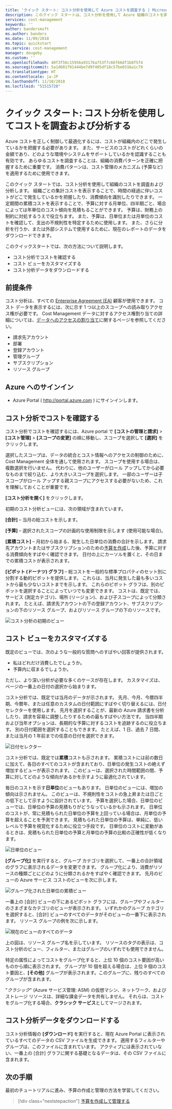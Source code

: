 ```yaml
---
title: 'クイック スタート: コスト分析を使用して Azure コストを調査する | Microsoft Docs'
description: このクイック スタートは、コスト分析を使用して Azure 組織のコストを調査および分析するために役立ちます。
services: cost-management
keywords: ''
author: bandersmsft
ms.author: banders
ms.date: 11/09/2018
ms.topic: quickstart
ms.service: cost-management
manager: dougeby
ms.custom: ''
ms.openlocfilehash: 40f3f56c15956a93176a753f7c66f66df1b8f5f4
ms.sourcegitcommit: 5a1d601f01444be7d9f405df18c57be0316a1c79
ms.translationtype: HT
ms.contentlocale: ja-JP
ms.lasthandoff: 11/10/2018
ms.locfileid: "51515728"
---
```

# <a name="quickstart-explore-and-analyze-costs-with-cost-analysis"></a>クイック スタート: コスト分析を使用してコストを調査および分析する

Azure コストを正しく制御して最適化するには、コストが組織内のどこで発生しているかを把握する必要があります。 また、サービスのコストがどれくらいの金額であり、どのような環境やシステムをサポートしているかを認識することも有効です。 あらゆるコストを調査することは、組織の消費パターンを正確に把握するために重要です。 消費パターンは、コスト管理のメカニズム (予算など) を適用するために使用できます。

このクイック スタートでは、コスト分析を使用して組織のコストを調査および分析します。 組織ごとの集計コストを表示することで、時間の経過に伴いコストがどこで発生しているかを把握したり、消費傾向を識別したりできます。 一定期間の累積コストを表示することで、予算に対する月単位、四半期ごと、場合によっては年単位のコスト傾向を見積もることができます。 予算は、財務上の制約に対処するうえで役立ちます。 また、予算は、日単位または月単位のコストを確認して、支出の不規則性を特定するために使用します。 また、さらに分析を行うか、または外部システムで使用するために、現在のレポートのデータをダウンロードできます。

このクイックスタートでは、次の方法について説明します。

- コスト分析でコストを確認する
- コスト ビューをカスタマイズする
- コスト分析データをダウンロードする


## <a name="prerequisites"></a>前提条件

コスト分析は、すべての [Enterprise Agreement (EA)](https://azure.microsoft.com/pricing/enterprise-agreement/) 顧客が使用できます。 コスト データを表示するには、次に示す 1 つ以上のスコープへの読み取りアクセス権が必要です。 Cost Management データに対するアクセス権割り当ての詳細については、[データへのアクセスの割り当て](assign-access-acm-data.md)に関するページを参照してください。

- 請求先アカウント
- 部署
- 登録アカウント
- 管理グループ
- サブスクリプション
- リソース グループ

## <a name="sign-in-to-azure"></a>Azure へのサインイン

- Azure Portal ( http://portal.azure.com ) にサインインします。

## <a name="review-costs-in-cost-analysis"></a>コスト分析でコストを確認する

コスト分析でコストを確認するには、Azure portal で **[コストの管理と請求]** &gt; **[コスト管理]** &gt; **[スコープの変更]** の順に移動し、スコープを選択して **[選択]** をクリックします。

選択したスコープは、データの統合とコスト情報へのアクセスの制御のために、Cost Management 全体を通して使用されます。 スコープを使用する場合は、複数選択を行いません。 代わりに、他のユーザーがロール アップしてから必要なものまで絞り込む、より大きいスコープを選択します。 一部のユーザーは子スコープがロール アップする親スコープにアクセスする必要がないため、これを理解しておくことが重要です。

**[コスト分析を開く]** をクリックします。

初期のコスト分析ビューには、次の領域が含まれています。

**[合計]** – 当月の総コストを示します。

**[予算]** – 選択されたスコープの計画的な使用制限を示します (使用可能な場合)。

**[累積コスト]** – 月初から始まる、発生した日単位の消費の合計を示します。 請求先アカウントまたはサブスクリプションのための[予算を作成](tutorial-acm-create-budgets.md)した後、予算に対する消費傾向をすばやく確認できます。 日付の上にカーソルを置くと、その日までの累積コストが表示されます。

**[ピボット (ドーナツ) グラフ]** – 総コストを一般的な標準プロパティのセット別に分割する動的ピボットを提供します。 これらは、当月に発生した最も多いコストから最も少ないコストまでを示します。 これらのピボット グラフは、別のピボットを選択することによっていつでも変更できます。 コストは、既定では、サービス (測定カテゴリ)、場所 (リージョン)、および子スコープによって分類されます。 たとえば、請求先アカウントの下の登録アカウント、サブスクリプションの下のリソース グループ、およびリソース グループの下のリソースです。

![コスト分析の初期のビュー](./media/quick-acm-cost-analysis/cost-analysis-01.png)

## <a name="customize-cost-views"></a>コスト ビューをカスタマイズする

既定のビューでは、次のような一般的な質問へのすばやい回答が提供されます。

- 私はどれだけ消費したでしょうか。
- 予算内に収まるでしょうか。

ただし、より深い分析が必要な多くのケースが存在します。 カスタマイズは、ページの一番上の日付の選択から始まります。

コスト分析では、既定では当月のデータが示されます。 先月、今月、今暦四半期、今暦年、または任意のカスタムの日付範囲にすばやく切り替えるには、日付セレクターを使用します。 先月を選択することが、最新の Azure 請求書を分析したり、請求を容易に調整したりするための最もすばやい方法です。 当四半期および当年オプションは、長期的な予算に対するコストを追跡するのに役立ちます。 別の日付範囲を選択することもできます。 たとえば、1 日、過去 7 日間、または当月の 1 年前までの任意の日付を選択できます。

![日付セレクター](./media/quick-acm-cost-analysis/date-selector.png)

コスト分析では、既定では**累積**コストも示されます。 累積コストには前の数日に加えて、各日のすべてのコストが含まれており、日単位の発生コストの絶えず増加するビューが表示されます。 このビューは、選択された時間範囲の間、予算に対してどのような傾向があるかを示すように最適化されています。

毎日のコストを示す**日単位**のビューもあります。 日単位のビューには、増加の傾向は示されません。 このビューは、不規則性をコストの急上昇または日ごとの低下として示すように設計されています。 予算を選択した場合、日単位のビューでは、日単位の予算の見積もりがどうなっているかも示されます。 日単位のコストが、常に見積もられた日単位の予算を上回っている場合は、月単位の予算を超えることを予測できます。 見積もられた日単位の予算は、単純に、低いレベルで予算を視覚化するために役立つ手段です。 日単位のコストに変動があるときは、見積もられた日単位の予算と月単位の予算の比較の正確性が低くなります。

![日単位のビュー](./media/quick-acm-cost-analysis/daily-view.png)

**[グループ化]** を実行すると、グループ カテゴリを選択して、一番上の合計領域のグラフに表示されるデータを変更できます。 グループ化により、消費がリソースの種類ごとにどのように分類されるかをすばやく確認できます。 先月のビューの Azure サービス コストのビューを次に示します。

![グループ化された日単位の累積ビュー](./media/quick-acm-cost-analysis/grouped-daily-accum-view.png)

一番上の [合計] ビューの下にあるピボット グラフには、グループやフィルターのさまざまなカテゴリのビューが表示されます。 いずれかのグループ カテゴリを選択すると、[合計] ビューのすべてのデータがそのビューの一番下に表示されます。 リソース グループの例を次に示します。

![現在のビューのすべてのデータ](./media/quick-acm-cost-analysis/full-data-set.png)

上の図は、リソース グループ名を示しています。 リソースのタグの表示は、コスト分析のビュー、フィルター、またはグループのいずれでも使用できません。

特定の属性によってコストをグループ化すると、上位 10 個のコスト要因が高いものから順に表示されます。 グループが 10 個を超える場合は、上位 9 個のコスト要因と、**[その他]** グループが表示されます。このグループに、残りのすべてのグループが含まれます。

"*クラシック*" (Azure サービス管理: ASM) の仮想マシン、ネットワーク、およびストレージ リソースは、詳細な課金データを共有しません。 それらは、コストをグループ化する場合、**クラシック サービス**としてマージされます。


## <a name="download-cost-analysis-data"></a>コスト分析データをダウンロードする

コスト分析情報の **[ダウンロード]** を実行すると、現在 Azure Portal に表示されているすべてのデータの CSV ファイルを生成できます。 適用するフィルターやグループは、このファイルに含まれています。 アクティブには表示されていない、一番上の [合計] グラフに関する基礎となるデータは、その CSV ファイルに含まれます。

## <a name="next-steps"></a>次の手順

最初のチュートリアルに進み、予算の作成と管理の方法を学習してください。

> [!div class="nextstepaction"]
> [予算を作成して管理する](tutorial-acm-create-budgets.md)
